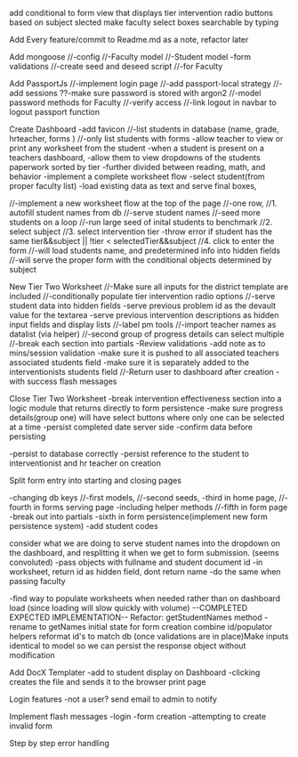 add conditional to form view that displays tier intervention radio buttons based on subject slected
make faculty select boxes searchable by typing

Add Every feature/commit to Readme.md as a note, refactor later

Add mongoose
  //-config
  //-Faculty model
  //-Student model
    -form validations
  //-create seed and deseed script
    //-for Faculty

Add PassportJs
  //-implement login page
  //-add passport-local strategy
    //-add sessions
    ??-make sure password is stored with argon2
    //-model password methods for Faculty
  //-verify access
  //-link logout in navbar to logout passport function

Create Dashboard
-add favicon
  //-list students in database (name, grade, hrteacher, forms )
    //-only list students with forms
  -allow teacher to view or print any worksheet from the student
  -when a student is present on a teachers dashboard,
    -allow them to view dropdowns of the students paperwork sorted by tier
    -further divided between reading, math, and behavior
  -implement a complete worksheet flow
    -select student(from proper faculty list)
    -load existing data as text and serve final boxes,

  //-implement a new worksheet flow at the top of the page
    //-one row,
      //1. autofill student names from db
        //-serve student names
        //-seed more students on a loop
        //-run large seed of inital students to benchmark
      //2. select subject
      //3. select intervention tier
        -throw error if student has the same tier&&subject || !tier < selectedTier&&subject
      //4. click to enter the form
        //-will load students name, and predetermined info into hidden fields
        //-will serve the proper form with the conditional objects determined by subject


New Tier Two Worksheet
  //-Make sure all inputs for the district template are included
    //-conditionally populate tier intervention radio options
    //-serve student data into hidden fields
    -serve previous problem id as the devault value for the textarea
    -serve previous intervention descriptions as hidden input fields and display lists
    //-label pm tools
    //-import teacher names as datalist (via helper)
    //-second group of progress details can select multiple
    //-break each section into partials
  -Review validations
    -add note as to mins/session validation
  -make sure it is pushed to all associated teachers associated students field
  -make sure it is separately added to the interventionists students field
  //-Return user to dashboard after creation
      -with success flash messages

Close Tier Two Worksheet
  -break intervention effectiveness section into a logic module that returns directly to form persistence
  -make sure progress details(group one) will have select buttons where only one can be selected at a time
  -persist completed date server side
  -confirm data before persisting


-persist to database correctly
-persist reference to the student to interventionist and hr teacher on creation

Split form entry into starting and closing pages

-changing db keys
  //-first models,
  //-second seeds,
  -third in home page,
  //-fourth in forms serving page
   -including helper methods
  //-fifth in form page
    -break out into partials
  -sixth in form persistence(implement new form persistence system)
-add student codes

consider what we are doing to serve student names into the dropdown on the dashboard, and resplitting it when we get to form submission. (seems convoluted)
  -pass objects with fullname and student document id
    -in worksheet, return id as hidden field, dont return name
  -do the same when passing faculty


-find way to populate worksheets when needed rather than on dashboard load (since loading will slow quickly with volume)
--COMPLETED EXPECTED IMPLEMENTATION--
Refactor: getStudentNames method - rename to getNames
          initial state for form creation
          combine id/populator helpers
          reformat id's to match db
          (once validations are in place)Make inputs identical to model so we can persist the response object without modification

Add DocX Templater
  -add to student display on Dashboard
  -clicking creates the file and sends it to the browser print page

Login features
  -not a user? send email to admin to notify

Implement flash messages
  -login
  -form creation
  -attempting to create invalid form

Step by step error handling
